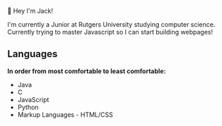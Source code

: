👋 Hey I'm Jack!  

I'm currently a Junior at Rutgers University studying computer science. Currently trying to master Javascript so I can start building webpages!
## Languages
**In order from most comfortable to least comfortable:**
* Java
* C
* JavaScript
* Python
* Markup Languages - HTML/CSS
